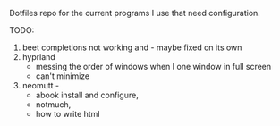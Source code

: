 Dotfiles repo for the current programs I use that need configuration.

TODO:
1. beet completions not working and - maybe fixed on its own
2. hyprland 
     * messing the order of windows when I one window in full screen
     * can't minimize
3. neomutt -  
    * abook install and configure, 
    * notmuch, 
    * how to write html
